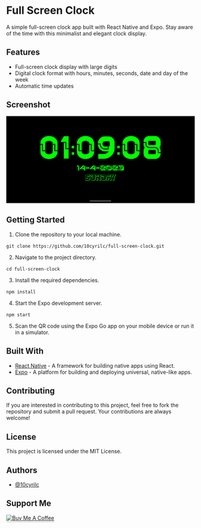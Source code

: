 # Full Screen Clock

A simple full-screen clock app built with React Native and Expo. Stay aware of the time with this minimalist and elegant clock display.

## Features

- Full-screen clock display with large digits
- Digital clock format with hours, minutes, seconds, date and day of the week
- Automatic time updates

## Screenshot

![Screenshot](https://github.com/10cyrilc/full-screen-clock/blob/main/screenshot/screen.png?raw=true)

## Getting Started

1. Clone the repository to your local machine.

```
git clone https://github.com/10cyrilc/full-screen-clock.git
```

2. Navigate to the project directory.

```
cd full-screen-clock
```

3. Install the required dependencies.

```
npm install
```

4. Start the Expo development server.

```
npm start
```

5. Scan the QR code using the Expo Go app on your mobile device or run it in a simulator.

## Built With

- [React Native](https://reactnative.dev/) - A framework for building native apps using React.
- [Expo](https://expo.io/) - A platform for building and deploying universal, native-like apps.

## Contributing

If you are interested in contributing to this project, feel free to fork the repository and submit a pull request. Your contributions are always welcome!

## License

This project is licensed under the MIT License.

## Authors

- [@10cyrilc](https://www.github.com/10cyrilc)

## Support Me

<a href="https://www.buymeacoffee.com/10cyrilc" target="_blank"><img src="https://www.buymeacoffee.com/assets/img/custom_images/orange_img.png" alt="Buy Me A Coffee" style="height: 41px !important;width: 174px !important;box-shadow: 0px 3px 2px 0px rgba(190, 190, 190, 0.5) !important;-webkit-box-shadow: 0px 3px 2px 0px rgba(190, 190, 190, 0.5) !important;" ></a>
